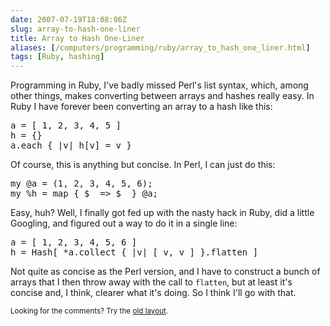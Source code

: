 ```yaml
--- 
date: 2007-07-19T18:08:06Z
slug: array-to-hash-one-liner
title: Array to Hash One-Liner
aliases: [/computers/programming/ruby/array_to_hash_one_liner.html]
tags: [Ruby, hashing]
---
```


<p>Programming in Ruby, I've badly missed Perl's list syntax, which, among other things, makes converting between arrays and hashes really easy. In Ruby I have forever been converting an array to a hash like this:</p>

<pre>
a = [ 1, 2, 3, 4, 5 ]
h = {}
a.each { |v| h[v] = v }
</pre>

<p>Of course, this is anything but concise. In Perl, I can just do this:</p>

<pre>
my @a = (1, 2, 3, 4, 5, 6);
my %h = map { $_ => $_ } @a;
</pre>

<p>Easy, huh? Well, I finally got fed up with the nasty hack in Ruby, did a little Googling, and figured out a way to do it in a single line:</p>

<pre>
a = [ 1, 2, 3, 4, 5, 6 ]
h = Hash[ *a.collect { |v| [ v, v ] }.flatten ]
</pre>

<p>Not quite as concise as the Perl version, and I have to construct a bunch of arrays that I then throw away with the call to <code>flatten</code>, but at least it's concise and, I think, clearer what it's doing. So I think I'll go with that.</p>

<p class="past"><small>Looking for the comments? Try the <a rel="nofollow" href="//past.justatheory.com/computers/programming/ruby/array_to_hash_one_liner.html">old layout</a>.</small></p>


